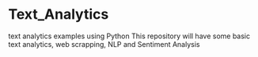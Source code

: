 # Text_Analytics
text analytics examples using Python
This repository will have some basic text analytics, web scrapping, NLP and Sentiment Analysis
